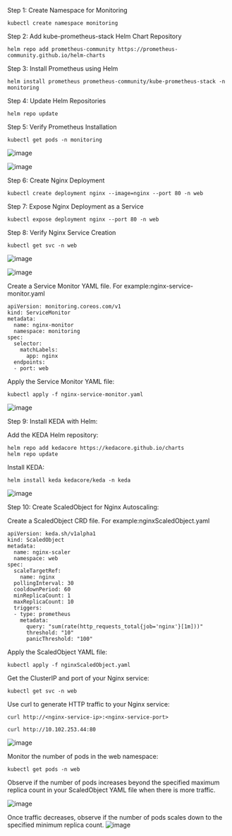 Step 1: Create Namespace for Monitoring

```
kubectl create namespace monitoring
```
Step 2: Add kube-prometheus-stack Helm Chart Repository

```
helm repo add prometheus-community https://prometheus-community.github.io/helm-charts
```
Step 3: Install Prometheus using Helm

```
helm install prometheus prometheus-community/kube-prometheus-stack -n monitoring
```
Step 4: Update Helm Repositories

```
helm repo update
```
Step 5: Verify Prometheus Installation

```
kubectl get pods -n monitoring
```


![image](https://github.com/vijaybiradar/KEDA-/assets/38376802/7cce65cd-5190-4d5f-a6ec-2cd152622534)

![image](https://github.com/vijaybiradar/KEDA-/assets/38376802/3dfdc449-0070-4a19-b382-614036908870)


Step 6: Create Nginx Deployment

```
kubectl create deployment nginx --image=nginx --port 80 -n web
```
Step 7: Expose Nginx Deployment as a Service

```
kubectl expose deployment nginx --port 80 -n web
```
Step 8: Verify Nginx Service Creation

```
kubectl get svc -n web
```

![image](https://github.com/vijaybiradar/KEDA-/assets/38376802/6aab3c21-ff43-4243-8fe3-fd5bbecb4715)


![image](https://github.com/vijaybiradar/KEDA-/assets/38376802/6c5f989e-eb40-4f5e-9636-f4006a565477)

Create a Service Monitor YAML file. For example:nginx-service-monitor.yaml
```
apiVersion: monitoring.coreos.com/v1
kind: ServiceMonitor
metadata:
  name: nginx-monitor
  namespace: monitoring
spec:
  selector:
    matchLabels:
      app: nginx
  endpoints:
  - port: web
```
Apply the Service Monitor YAML file:
```
kubectl apply -f nginx-service-monitor.yaml
```
![image](https://github.com/vijaybiradar/KEDA-/assets/38376802/40b9d7a7-6256-4a96-9ebb-97e44b9d67f6)


Step 9: Install KEDA with Helm:

Add the KEDA Helm repository:
```
helm repo add kedacore https://kedacore.github.io/charts
helm repo update
```
Install KEDA:
```
helm install keda kedacore/keda -n keda
```
![image](https://github.com/vijaybiradar/KEDA-/assets/38376802/ef623960-eb83-4c2e-a9ac-372acff5fd9d)


Step 10: Create ScaledObject for Nginx Autoscaling:

Create a ScaledObject CRD  file. For example:nginxScaledObject.yaml 
```
apiVersion: keda.sh/v1alpha1
kind: ScaledObject
metadata:
  name: nginx-scaler
  namespace: web
spec:
  scaleTargetRef:
    name: nginx
  pollingInterval: 30
  cooldownPeriod: 60
  minReplicaCount: 1
  maxReplicaCount: 10
  triggers:
  - type: prometheus
    metadata:
      query: "sum(rate(http_requests_total{job='nginx'}[1m]))"
      threshold: "10"
      panicThreshold: "100"
```
Apply the ScaledObject YAML file:
```
kubectl apply -f nginxScaledObject.yaml
```

Get the ClusterIP and port of your Nginx service:
```
kubectl get svc -n web
```
Use curl to generate HTTP traffic to your Nginx service:
```
curl http://<nginx-service-ip>:<nginx-service-port>
```
```
curl http://10.102.253.44:80
```
![image](https://github.com/vijaybiradar/KEDA-/assets/38376802/12b6793c-e55f-42b7-998c-ee1a698119e8)

Monitor the number of pods in the web namespace:
```
kubectl get pods -n web
```

Observe if the number of pods increases beyond the specified maximum replica count in your ScaledObject YAML file when there is more traffic.

![image](https://github.com/vijaybiradar/KEDA-/assets/38376802/17b32ed4-8560-48ea-a729-0ff9283f6682)





Once traffic decreases, observe if the number of pods scales down to the specified minimum replica count.
![image](https://github.com/vijaybiradar/KEDA-/assets/38376802/47f5acba-86a6-47c6-8398-24f2678953d5)






